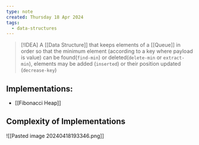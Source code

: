 ```yaml
---
type: note
created: Thursday 18 Apr 2024
tags:
  - data-structures
---
```

> [!IDEA]
> A [[Data Structure]] that keeps elements of a [[Queue]] in order so that the minimum element (according to a key where payload is value) can be found(`find-min`) or deleted(`delete-min` or `extract-min`), elements may be added (`inserted`) or their position updated (`decrease-key`)


## Implementations:
- [[Fibonacci Heap]]
## Complexity of Implementations
![[Pasted image 20240418193346.png]]